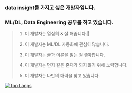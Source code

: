 ### data insight를 가지고 싶은 개발자입니다.
### ML/DL, Data Engineering 공부를 하고 있습니다.

> 1. 이 개발자는 열심히 & 잘 해줍니다.👋
>  
> 2. 이 개발자는 ML/DL 자동화에 관심이 많습니다.
> 
> 3. 이 개발자는 글과 이론을 읽는 걸 좋아합니다.
>
> 4. 이 개발자는 먼지 같은 존재가 되지 않기 위해 노력합니다.
> 
> 5. 이 개발자는 나만의 매력을 찾고 있습니다.

[![Top Langs](https://github-readme-stats.vercel.app/api/top-langs/?username=yuj0630)](https://github.com/yuj0630/github-readme-stats)
<!--
**yuj0630/yuj0630** is a ✨ _special_ ✨ repository because its `README.md` (this file) appears on your GitHub profile.

Here are some ideas to get you started:

- 🔭 I’m currently working on ...
- 🌱 I’m currently learning ...
- 👯 I’m looking to collaborate on ...
- 🤔 I’m looking for help with ...
- 💬 Ask me about ...
- 📫 How to reach me: ...
- 😄 Pronouns: ...
- ⚡ Fun fact: ...
-->
